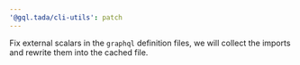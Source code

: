 ```yaml
---
'@gql.tada/cli-utils': patch
---
```


Fix external scalars in the `graphql` definition files,
we will collect the imports and rewrite them into the 
cached file.
